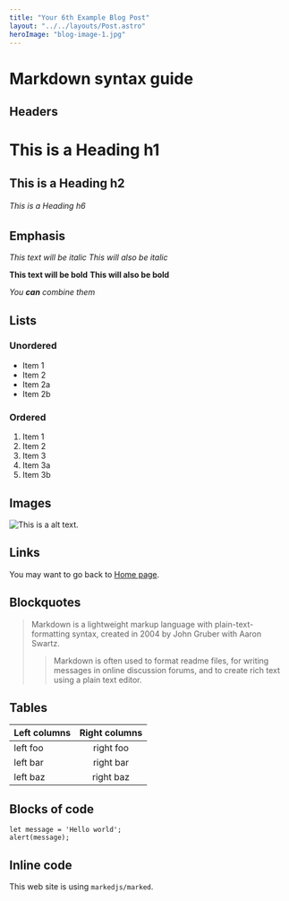 ```yaml
---
title: "Your 6th Example Blog Post"
layout: "../../layouts/Post.astro"
heroImage: "blog-image-1.jpg"
---
```


# Markdown syntax guide

## Headers

# This is a Heading h1

## This is a Heading h2

###### This is a Heading h6

## Emphasis

_This text will be italic_
_This will also be italic_

**This text will be bold**
**This will also be bold**

_You **can** combine them_

## Lists

### Unordered

- Item 1
- Item 2
- Item 2a
- Item 2b

### Ordered

1. Item 1
1. Item 2
1. Item 3
1. Item 3a
1. Item 3b

## Images

![This is a alt text.](/assets/img/blog/blog-image-1.jpg)

## Links

You may want to go back to [Home page](/).

## Blockquotes

> Markdown is a lightweight markup language with plain-text-formatting syntax, created in 2004 by John Gruber with Aaron Swartz.
>
> > Markdown is often used to format readme files, for writing messages in online discussion forums, and to create rich text using a plain text editor.

## Tables

| Left columns | Right columns |
| ------------ | :-----------: |
| left foo     |   right foo   |
| left bar     |   right bar   |
| left baz     |   right baz   |

## Blocks of code

```
let message = 'Hello world';
alert(message);
```

## Inline code

This web site is using `markedjs/marked`.
